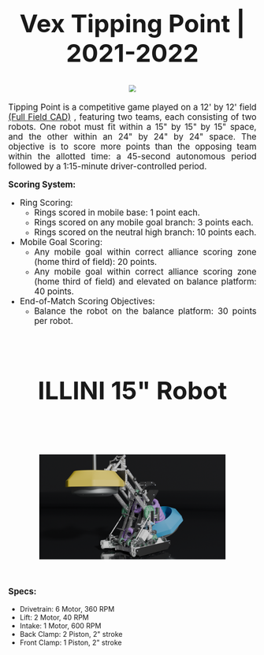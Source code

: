 <!DOCTYPE html>
<h1 style="text-align: center; font-size:50px;">
    <b>Vex Tipping Point | 2021-2022 
    </b>
</h1>

<p style="text-align: center; scale:0.9;"> 
<img src="https://www.vexforum.com/uploads/default/original/3X/f/8/f89f8e741f54d52933e33cad7dd6dbcdaeb7ab14.png">
</p>

<p style="text-align: justify; font-size:17px;">Tipping Point is a competitive game played on a 12' by 12' field
<a style="text-align: justify; font-size:17px;" href="https://github.com/DylanEdwards02/TP-2022/blob/main/FieldCAD.zip">(Full Field CAD)</a>
, featuring two teams, each consisting of two robots. One robot must fit within a 15" by 15" by 15" space, and the other within an 24" by 24" by 24" space. The objective is to score more points than the opposing team within the allotted time: a 45-second autonomous period followed by a 1:15-minute driver-controlled period.</p>
        
<p style="text-align: justify; font-size:17px; font-weight:bold;"><b>Scoring System:</b></p>
        <ul>
            <li style="text-align: justify; font-size:17px;">Ring Scoring:
                <ul>
                    <li>Rings scored in mobile base: 1 point each.</li>
                    <li>Rings scored on any mobile goal branch: 3 points each.</li>
                    <li>Rings scored on the neutral high branch: 10 points each.</li>
                </ul>
            </li>
            <li style="text-align: justify; font-size:17px;">Mobile Goal Scoring:
                <ul>
                    <li>Any mobile goal within correct alliance scoring zone (home third of field): 20 points.</li>
                    <li>Any mobile goal within correct alliance scoring zone (home third of field) and elevated on balance platform: 40 points.</li>
                </ul>
            </li>
            <li style="text-align: justify; font-size:17px;">End-of-Match Scoring Objectives:
                <ul>
                    <li>Balance the robot on the balance platform: 30 points per robot.
                    </li>
                </ul>
            </li>
        </ul>

<br>
<h1 style="text-align: center; font-size:50px;">
    <b>ILLINI 15" Robot
    </b>
</h1>
<br>
<!-- NEED TO CHANGE IMAGE -->
<p style="text-align: center; scale:0.75;">
<img src="Renders/tp bot2.png">
</p>
<p style="text-align: justify; font-size:17px; font-weight:bold;"><b>Specs:</b></p>
    <ul>
        <li>Drivetrain: 6 Motor, 360 RPM </li>
        <li>Lift: 2 Motor, 40 RPM</li>
        <li>Intake: 1 Motor, 600 RPM</li>
        <li>Back Clamp: 2 Piston, 2" stroke</li>
        <li>Front Clamp: 1 Piston, 2" stroke</li>
    </ul>
</li
